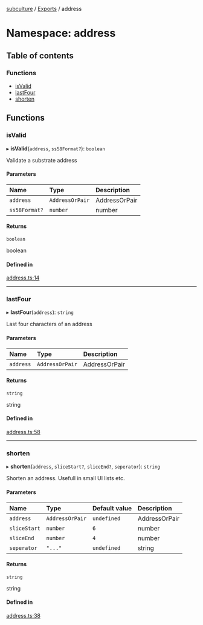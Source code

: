 [subculture](../README.md) / [Exports](../modules.md) / address

# Namespace: address

## Table of contents

### Functions

- [isValid](address.md#isvalid)
- [lastFour](address.md#lastfour)
- [shorten](address.md#shorten)

## Functions

### isValid

▸ **isValid**(`address`, `ss58Format?`): `boolean`

Validate a substrate address

#### Parameters

| Name | Type | Description |
| :------ | :------ | :------ |
| `address` | `AddressOrPair` | AddressOrPair |
| `ss58Format?` | `number` | number |

#### Returns

`boolean`

boolean

#### Defined in

[address.ts:14](https://github.com/gorillatron/subculture/blob/dd93ae4/src/address.ts#L14)

___

### lastFour

▸ **lastFour**(`address`): `string`

Last four characters of an address

#### Parameters

| Name | Type | Description |
| :------ | :------ | :------ |
| `address` | `AddressOrPair` | AddressOrPair |

#### Returns

`string`

string

#### Defined in

[address.ts:58](https://github.com/gorillatron/subculture/blob/dd93ae4/src/address.ts#L58)

___

### shorten

▸ **shorten**(`address`, `sliceStart?`, `sliceEnd?`, `seperator`): `string`

Shorten an address. Usefull in small UI lists etc.

#### Parameters

| Name | Type | Default value | Description |
| :------ | :------ | :------ | :------ |
| `address` | `AddressOrPair` | `undefined` | AddressOrPair |
| `sliceStart` | `number` | `6` | number |
| `sliceEnd` | `number` | `4` | number |
| `seperator` | ``"..."`` | `undefined` | string |

#### Returns

`string`

string

#### Defined in

[address.ts:38](https://github.com/gorillatron/subculture/blob/dd93ae4/src/address.ts#L38)
